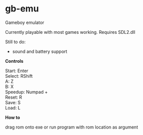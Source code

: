 # gb-emu
Gameboy emulator

Currently playable with most games working. Requires SDL2.dll

Still to do:

* sound and battery support

**Controls**

Start: Enter  
Select: RShift  
A: Z  
B: X  
Speedup: Numpad +  
Reset: R  
Save: S  
Load: L

**How to**

drag rom onto exe or run program with rom location as argument
